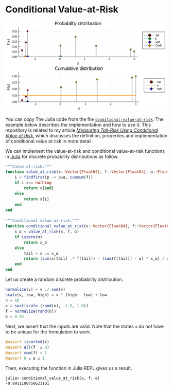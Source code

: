 # Conditional Value-at-Risk
![](images/distributions.svg)

You can copy The Julia code from the file [`conditional-value-at-risk`](conditional-value-at-risk.jl). The example below describes the implementation and how to use it. This repository is related to my article [*Measuring Tail-Risk Using Conditional Value at Risk*](https://jaantollander.com/post/measuring-tail-risk-using-conditional-value-at-risk/), which discusses the definition, properties and implementation of conditional value at risk in more detail.

We can implement the value-at-risk and conditional value-at-risk functions in [Julia](https://julialang.org/) for discrete probability distributions as follow.

```julia
"""Value-at-risk."""
function value_at_risk(x::Vector{Float64}, f::Vector{Float64}, α::Float64)
    i = findfirst(p -> p≥α, cumsum(f))
    if i === nothing
        return x[end]
    else
        return x[i]
    end
end

"""Conditional value-at-risk."""
function conditional_value_at_risk(x::Vector{Float64}, f::Vector{Float64}, α::Float64)
    x_α = value_at_risk(x, f, α)
    if iszero(α)
        return x_α
    else
        tail = x .≤ x_α
        return (sum(x[tail] .* f[tail]) - (sum(f[tail]) - α) * x_α) / α
    end
end
```

Let us create a random discrete probability distribution.

```julia
normalize(v) = v ./ sum(v)
scale(v, low, high) = v * (high - low) + low
n = 10
x = sort(scale.(rand(n), -1.0, 1.0))
f = normalize(rand(n))
α = 0.05
```

Next, we assert that the inputs are valid. Note that the states `x` do not have to be unique for the formulation to work.

```julia
@assert issorted(x)
@assert all(f .≥ 0)
@assert sum(f) ≈ 1
@assert 0 ≤ α ≤ 1
```

Then, executing the function in Julia REPL gives us a result.

```text
julia> conditional_value_at_risk(x, f, α)
-0.9911100750623101
```
